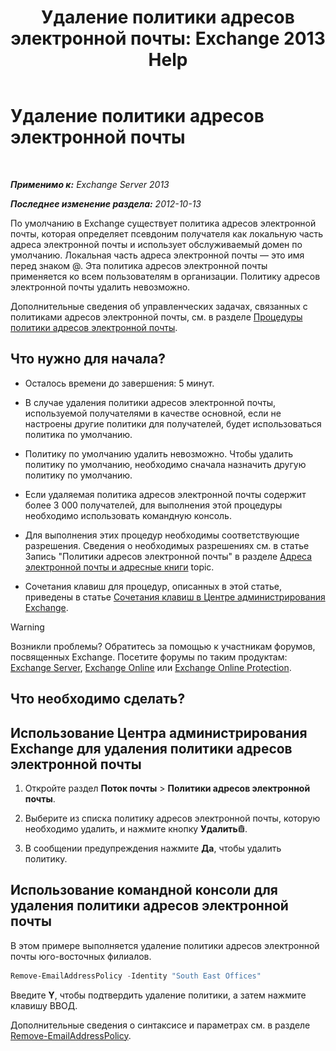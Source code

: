 ﻿---
title: 'Удаление политики адресов электронной почты: Exchange 2013 Help'
TOCTitle: Удаление политики адресов электронной почты
ms:assetid: f1d05223-7d41-406d-8fae-f4227be1c1c2
ms:mtpsurl: https://technet.microsoft.com/ru-ru/library/Bb125181(v=EXCHG.150)
ms:contentKeyID: 50489491
ms.date: 04/30/2018
mtps_version: v=EXCHG.150
ms.translationtype: HT
---

# Удаление политики адресов электронной почты

 

_**Применимо к:** Exchange Server 2013_

_**Последнее изменение раздела:** 2012-10-13_

По умолчанию в Exchange существует политика адресов электронной почты, которая определяет псевдоним получателя как локальную часть адреса электронной почты и использует обслуживаемый домен по умолчанию. Локальная часть адреса электронной почты — это имя перед знаком @. Эта политика адресов электронной почты применяется ко всем пользователям в организации. Политику адресов электронной почты удалить невозможно.

Дополнительные сведения об управленческих задачах, связанных с политиками адресов электронной почты, см. в разделе [Процедуры политики адресов электронной почты](email-address-policy-procedures-exchange-2013-help.md).

## Что нужно для начала?

  - Осталось времени до завершения: 5 минут.

  - В случае удаления политики адресов электронной почты, используемой получателями в качестве основной, если не настроены другие политики для получателей, будет использоваться политика по умолчанию.

  - Политику по умолчанию удалить невозможно. Чтобы удалить политику по умолчанию, необходимо сначала назначить другую политику по умолчанию.

  - Если удаляемая политика адресов электронной почты содержит более 3 000 получателей, для выполнения этой процедуры необходимо использовать командную консоль.

  - Для выполнения этих процедур необходимы соответствующие разрешения. Сведения о необходимых разрешениях см. в статье Запись "Политики адресов электронной почты" в разделе [Адреса электронной почты и адресные книги](email-addresses-and-address-books-exchange-2013-help.md) topic.

  - Сочетания клавиш для процедур, описанных в этой статье, приведены в статье [Сочетания клавиш в Центре администрирования Exchange](keyboard-shortcuts-in-the-exchange-admin-center-exchange-online-protection-help.md).

> [!WARNING]  
> Возникли проблемы? Обратитесь за помощью к участникам форумов, посвященных Exchange. Посетите форумы по таким продуктам: <a href="https://go.microsoft.com/fwlink/p/?linkid=60612">Exchange Server</a>, <a href="https://go.microsoft.com/fwlink/p/?linkid=267542">Exchange Online</a> или <a href="https://go.microsoft.com/fwlink/p/?linkid=285351">Exchange Online Protection</a>.


## Что необходимо сделать?

## Использование Центра администрирования Exchange для удаления политики адресов электронной почты

1.  Откройте раздел **Поток почты** \> **Политики адресов электронной почты**.

2.  Выберите из списка политику адресов электронной почты, которую необходимо удалить, и нажмите кнопку **Удалить**![Значок удаления](images/Dd979797.14f639f6-61e8-4418-bbfb-0db14de9d2f5(EXCHG.150).gif "Значок удаления").

3.  В сообщении предупреждения нажмите **Да**, чтобы удалить политику.

## Использование командной консоли для удаления политики адресов электронной почты

В этом примере выполняется удаление политики адресов электронной почты юго-восточных филиалов.

```powershell
Remove-EmailAddressPolicy -Identity "South East Offices"
```

Введите **Y**, чтобы подтвердить удаление политики, а затем нажмите клавишу ВВОД.

Дополнительные сведения о синтаксисе и параметрах см. в разделе [Remove-EmailAddressPolicy](https://technet.microsoft.com/ru-ru/library/bb124504\(v=exchg.150\)).

